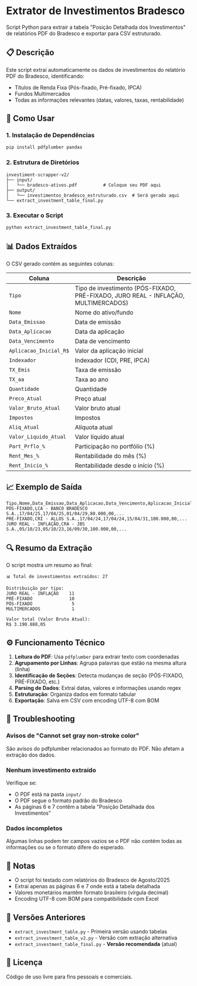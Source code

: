 # Extrator de Investimentos Bradesco

Script Python para extrair a tabela "Posição Detalhada dos Investimentos" de relatórios PDF do Bradesco e exportar para CSV estruturado.

## 📋 Descrição

Este script extrai automaticamente os dados de investimentos do relatório PDF do Bradesco, identificando:
- Títulos de Renda Fixa (Pós-fixado, Pré-fixado, IPCA)
- Fundos Multimercados
- Todas as informações relevantes (datas, valores, taxas, rentabilidade)

## 🚀 Como Usar

### 1. Instalação de Dependências

```bash
pip install pdfplumber pandas
```

### 2. Estrutura de Diretórios

```
investiment-scrapper-v2/
├── input/
│   └── bradesco-ativos.pdf          # Coloque seu PDF aqui
├── output/
│   └── investimentos_bradesco_estruturado.csv  # Será gerado aqui
└── extract_investment_table_final.py
```

### 3. Executar o Script

```bash
python extract_investment_table_final.py
```

## 📊 Dados Extraídos

O CSV gerado contém as seguintes colunas:

| Coluna | Descrição |
|--------|-----------|
| `Tipo` | Tipo de investimento (PÓS-FIXADO, PRÉ-FIXADO, JURO REAL - INFLAÇÃO, MULTIMERCADOS) |
| `Nome` | Nome do ativo/fundo |
| `Data_Emissao` | Data de emissão |
| `Data_Aplicacao` | Data da aplicação |
| `Data_Vencimento` | Data de vencimento |
| `Aplicacao_Inicial_R$` | Valor da aplicação inicial |
| `Indexador` | Indexador (CDI, PRE, IPCA) |
| `TX_Emis` | Taxa de emissão |
| `TX_aa` | Taxa ao ano |
| `Quantidade` | Quantidade |
| `Preco_Atual` | Preço atual |
| `Valor_Bruto_Atual` | Valor bruto atual |
| `Impostos` | Impostos |
| `Aliq_Atual` | Alíquota atual |
| `Valor_Liquido_Atual` | Valor líquido atual |
| `Part_Prflo_%` | Participação no portfólio (%) |
| `Rent_Mes_%` | Rentabilidade do mês (%) |
| `Rent_Inicio_%` | Rentabilidade desde o início (%) |

## 📈 Exemplo de Saída

```
Tipo,Nome,Data_Emissao,Data_Aplicacao,Data_Vencimento,Aplicacao_Inicial_R$,...
PÓS-FIXADO,LCA - BANCO BRADESCO S.A.,17/04/25,17/04/25,01/04/29,80.000,00,...
PRÉ-FIXADO,CRI - ALLOS S.A.,17/04/24,17/04/24,15/04/31,100.000,00,...
JURO REAL - INFLAÇÃO,CRA - JBS S.A.,05/10/23,05/10/23,16/09/30,100.000,00,...
```

## 🔍 Resumo da Extração

O script mostra um resumo ao final:

```
📊 Total de investimentos extraídos: 27

Distribuição por tipo:
JURO REAL - INFLAÇÃO    11
PRÉ-FIXADO              10
PÓS-FIXADO               5
MULTIMERCADOS            1

Valor total (Valor Bruto Atual):
R$ 3.190.888,05
```

## ⚙️ Funcionamento Técnico

1. **Leitura do PDF**: Usa `pdfplumber` para extrair texto com coordenadas
2. **Agrupamento por Linhas**: Agrupa palavras que estão na mesma altura (linha)
3. **Identificação de Seções**: Detecta mudanças de seção (PÓS-FIXADO, PRÉ-FIXADO, etc.)
4. **Parsing de Dados**: Extrai datas, valores e informações usando regex
5. **Estruturação**: Organiza dados em formato tabular
6. **Exportação**: Salva em CSV com encoding UTF-8 com BOM

## 🐛 Troubleshooting

### Avisos de "Cannot set gray non-stroke color"
São avisos do pdfplumber relacionados ao formato do PDF. Não afetam a extração dos dados.

### Nenhum investimento extraído
Verifique se:
- O PDF está na pasta `input/`
- O PDF segue o formato padrão do Bradesco
- As páginas 6 e 7 contêm a tabela "Posição Detalhada dos Investimentos"

### Dados incompletos
Algumas linhas podem ter campos vazios se o PDF não contém todas as informações ou se o formato difere do esperado.

## 📝 Notas

- O script foi testado com relatórios do Bradesco de Agosto/2025
- Extrai apenas as páginas 6 e 7 onde está a tabela detalhada
- Valores monetários mantêm formato brasileiro (vírgula decimal)
- Encoding UTF-8 com BOM para compatibilidade com Excel

## 🔄 Versões Anteriores

- `extract_investment_table.py` - Primeira versão usando tabelas
- `extract_investment_table_v2.py` - Versão com extração alternativa
- `extract_investment_table_final.py` - **Versão recomendada** (atual)

## 📄 Licença

Código de uso livre para fins pessoais e comerciais.

